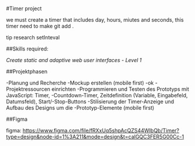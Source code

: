 #Timer project

we must create a timer that includes day, hours, miutes and seconds, this timer need to make git add .

tip research setInteval

##Skills required:

*Create static and adaptive web user interfaces - Level 1*

##Projektphasen

-Planung und Recherche
-Mockup erstellen (mobile first) -ok
-Projektressourcen einrichten
-Programmieren und Testen des Prototyps mit JavaScript: Timer, -Countdown-Timer, Zeitdefinition (Variable, Eingabefeld, Datumsfeld), Start/-Stop-Buttons
-Stilisierung der Timer-Anzeige und Aufbau des Designs um die -Prototyp-Elemente (mobile first)

##Figma

figma:
https://www.figma.com/file/fRXxUq5shpAcQZS44WIbQb/Timer?type=design&node-id=1%3A211&mode=design&t=calGQC3FER5G00Cc-1


